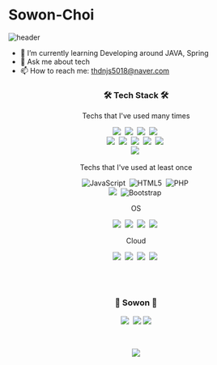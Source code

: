 # Sowon-Choi 
![header](https://capsule-render.vercel.app/api?type=wave&color=auto&height=300&section=header&text=SowonChoi&fontSize=90&animation=fadeIn&fontAlignY=38)


- 🌱 I’m currently learning Developing around JAVA, Spring
- 💬 Ask me about tech
- 📫 How to reach me: thdnjs5018@naver.com

<h3 align="center">🛠 Tech Stack 🛠</h3>

<p align="center"> Techs that I've used many times </p>

<p align="center">
  <img src="https://img.shields.io/badge/Python-3766AB?style=for-the-badge&logo=Python&logoColor=white"/></a>&nbsp 
  <img src="https://img.shields.io/badge/Java-007396?style=for-the-badge&logo=Java&logoColor=white"/></a>&nbsp 
  <img src="https://img.shields.io/badge/C-A8B9CC?style=for-the-badge&logo=C&logoColor=white"/></a>&nbsp 
  <img src="https://img.shields.io/badge/c%23%20-%23239120.svg?&style=for-the-badge&logo=c-sharp&logoColor=white"/></a>&nbsp 
  <br>
  <img src="https://img.shields.io/badge/SpringBoot-6DB33F?style=for-the-badge&logo=Spring&logoColor=white"/></a>&nbsp 
  <img src="https://img.shields.io/badge/Android-3DDC84?style=for-the-badge&logo=android&logoColor=white"/></a>&nbsp 
  <img src="https://img.shields.io/badge/Mysql-E6B91E?style=for-the-badge&logo=MySql&logoColor=white"/></a>&nbsp 
  <img src="https://img.shields.io/badge/aws-333664?style=for-the-badge&logo=amazon-aws&logoColor=white"/></a>&nbsp 
  <img src="https://img.shields.io/badge/Unity-57b9d3?style=for-the-badge&logo=unity&logoColor=white"/></a>&nbsp 
  <br>
  <img src="https://img.shields.io/badge/Raspberry%20Pi-pink.svg?style=for-the-badge&logo=raspberry-pi&logoColor=white"/></a>&nbsp 
  

</p>

<p align="center"> Techs that I've used at least once </p>

<p align="center">
  <img alt="JavaScript" src="https://img.shields.io/badge/javascript%20-%23323330.svg?&style=flat-square&logo=javascript&logoColor=%23F7DF1E"/></a>&nbsp
  <img alt="HTML5" src="https://img.shields.io/badge/html5%20-%23E34F26.svg?&style=flat-square&logo=html5&logoColor=white"/></a>&nbsp
  <img alt="PHP" src="https://img.shields.io/badge/php-%23777BB4.svg?&style=flat-square&logo=php&logoColor=white"/></a>&nbsp
  <br>
  <img src="https://img.shields.io/badge/Django-092E20?style=flat-square&logo=Django&logoColor=white"/></a>&nbsp 
  <img alt="Bootstrap" src="https://img.shields.io/badge/bootstrap%20-%23563D7C.svg?&style=flat-square&logo=bootstrap&logoColor=white"/></a>&nbsp 
</p>

<p align="center"> OS </p>

<p align="center">
  <img src="https://img.shields.io/badge/-Linux-6C6694.svg?&style=flat-square&logo=linux&logoColor=white"/></a>&nbsp 
  <img src="https://img.shields.io/badge/-Ubuntu-6F52B5.svg?&style=flat-square&logo=ubuntu&logoColor=white"/></a>&nbsp 
  <img src="https://img.shields.io/badge/-Windows-0078D6.svg?&style=flat-square&logo=windows&logoColor=white"/></a>&nbsp 
  <img src="https://img.shields.io/badge/Raspbian-pink.svg?style=flat-square&logo=raspberry-pi&logoColor=white"/></a>&nbsp 
</p>

<p align="center"> Cloud </p>

<p align="center">
  <img src="https://img.shields.io/badge/-Amazon%20AWS-232F3E.svg?logo=amazon-aws&style=flat-square"/></a>&nbsp 
  <img src="https://img.shields.io/badge/-Google%20Cloud-EEE.svg?logo=google-cloud&style=flat-square"/></a>&nbsp 
  <img src="https://img.shields.io/badge/-GitHub-181717.svg?logo=github&style=flat-square"/></a>&nbsp 
  <img src="https://img.shields.io/badge/-NaverCloud-03c75A.svg?logo=Naver&style=flat-square"/></a>&nbsp 
</p>


<br><br>
<h3 align="center"> 🍒 Sowon 🍒 </h3>
<p align="center">
  <a href="https://imawish.tistory.com/"><img src="https://img.shields.io/badge/Tech%20Blog-11B48A?style=flat-square&logo=Vimeo&logoColor=white&link=https://velog.io/@woo0_hooo"/></a>&nbsp
  <a href="mailto:thdnjs3596@gmail.com"><img src="https://img.shields.io/badge/Gmail-d14836?style=flat-square&logo=Gmail&logoColor=white&link=thdnjs3596@gmail.com"/></a>
  <a href="https://www.instagram.com/1am_wish/"><img src="https://img.shields.io/badge/instagram%20-%23E4405F.svg?&style=flat-square&logo=Instagram&logoColor=white&link=https://www.instagram.com/1am_wish/"/>
</p>
<br>

<p align="center">
  <a href="https://hits.seeyoufarm.com"><img src="https://hits.seeyoufarm.com/api/count/incr/badge.svg?url=https%3A%2F%2Fgithub.com%2Fssowon%2Fhit-counter&count_bg=%2379C83D&title_bg=%23555555&icon=&icon_color=%23E7E7E7&title=hits&edge_flat=false"/></a>
</p>

